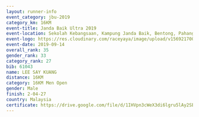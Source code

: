 ```yaml
---
layout: runner-info 
event_category: jbu-2019 
category_km: 16KM 
event-title: Janda Baik Ultra 2019 
event-location: Sekolah Kebangsaan, Kampung Janda Baik, Bentong, Pahang, Malaysia 
event-logo: https://res.cloudinary.com/raceyaya/image/upload/v1569217009/logo/janda-baik_vch1pc.jpg 
event-date: 2019-09-14
overall_rank: 35
gender_rank: 33
category_rank: 27
bib: 61043
name: LEE SAY KUANG
distance: 16KM
category: 16KM Men Open
gender: Male
finish: 2-04-27
country: Malaysia
certificate: https://drive.google.com/file/d/1IHVpn3cWeX3di6lgru5lAy2SEBbwTqlX/view?usp=sharing
---
```


